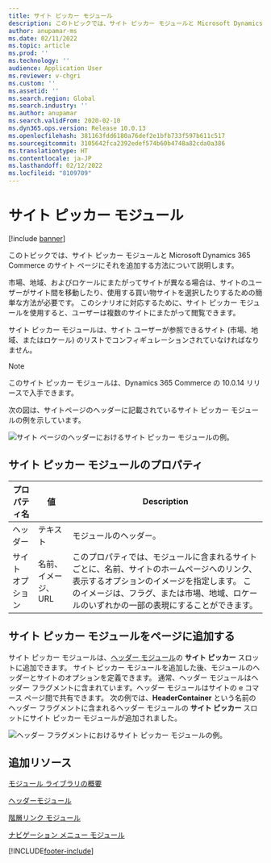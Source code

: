 ```yaml
---
title: サイト ピッカー モジュール
description: このトピックでは、サイト ピッカー モジュールと Microsoft Dynamics 365 Commerce のサイト ページにそれを追加する方法について説明します。
author: anupamar-ms
ms.date: 02/11/2022
ms.topic: article
ms.prod: ''
ms.technology: ''
audience: Application User
ms.reviewer: v-chgri
ms.custom: ''
ms.assetid: ''
ms.search.region: Global
ms.search.industry: ''
ms.author: anupamar
ms.search.validFrom: 2020-02-10
ms.dyn365.ops.version: Release 10.0.13
ms.openlocfilehash: 381163fdd6180a76def2e1bfb733f597b611c517
ms.sourcegitcommit: 3105642fca2392edef574b60b4748a82cda0a386
ms.translationtype: HT
ms.contentlocale: ja-JP
ms.lasthandoff: 02/12/2022
ms.locfileid: "8109709"
---
```

# <a name="site-picker-module"></a>サイト ピッカー モジュール

[!include [banner](includes/banner.md)]

このトピックでは、サイト ピッカー モジュールと Microsoft Dynamics 365 Commerce のサイト ページにそれを追加する方法について説明します。

市場、地域、およびロケールにまたがってサイトが異なる場合は、サイトのユーザーがサイト間を移動したり、使用する買い物サイトを選択したりするための簡単な方法が必要です。 このシナリオに対応するために、サイト ピッカー モジュールを使用すると、ユーザーは複数のサイトにまたがって閲覧できます。

サイト ピッカー モジュールは、サイト ユーザーが参照できるサイト (市場、地域、またはロケール) のリストでコンフィギュレーションされていなければなりません。

> [!NOTE]
> このサイト ピッカー モジュールは、Dynamics 365 Commerce の 10.0.14 リリースで入手できます。

次の図は、サイトページのヘッダーに記載されているサイト ピッカー モジュールの例を示しています。

![サイト ページのヘッダーにおけるサイト ピッカー モジュールの例。](./media/ecommerce-sitepicker.PNG)

## <a name="site-picker-module-properties"></a>サイト ピッカー モジュールのプロパティ

| プロパティ名 | 値                 | Description |
|---------------|-----------------------|-------------|
| ヘッダー       | テキスト                  | モジュールのヘッダー。 |
| サイト オプション  | 名前、イメージ、URL      | このプロパティでは、モジュールに含まれるサイトごとに、名前、サイトのホームページへのリンク、表示するオプションのイメージを指定します。 このイメージは、フラグ、または市場、地域、ロケールのいずれかの一部の表現にすることができます。 |

## <a name="add-a-site-picker-module-to-a-page"></a>サイト ピッカー モジュールをページに追加する

サイト ピッカー モジュールは、[ヘッダー モジュール](author-header-module.md)の **サイト ピッカー** スロットに追加できます。 サイト ピッカー モジュールを追加した後、モジュールのヘッダーとサイトのオプションを定義できます。 通常、ヘッダー モジュールはヘッダー フラグメントに含まれています。ヘッダー モジュールはサイトの e コマース ページ間で共有できます。 次の例では、**HeaderContainer** という名前のヘッダー フラグメントに含まれるヘッダー モジュールの **サイト ピッカー** スロットにサイト ピッカー モジュールが追加されました。

![ヘッダー フラグメントにおけるサイト ピッカー モジュールの例。](./media/ecommerce-sitepicker-2.png)

## <a name="additional-resources"></a>追加リソース

[モジュール ライブラリの概要](starter-kit-overview.md)

[ヘッダーモジュール](author-header-module.md)

[階層リンク モジュール](add-breadcrumb.md)

[ナビゲーション メニュー モジュール](nav-menu-module.md)


[!INCLUDE[footer-include](../includes/footer-banner.md)]
